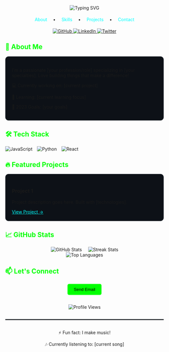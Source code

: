 <div align="center">
  <img src="https://readme-typing-svg.demolab.com?font=Fira+Code&weight=600&size=26&pause=1000&color=#196AFF&center=true&vCenter=true&width=435&lines=Hi+%F0%9F%91%8B%2C+I'm+Nicolas+Cunderlik;Welcome+to+my+GitHub+Profile!" alt="Typing SVG" />
</div>

<!-- Navigation -->
<div align="center" style="margin: 20px 0;">
  <a href="#about" style="margin: 0 15px; text-decoration: none; color: #00FFFF;">About</a> •
  <a href="#skills" style="margin: 0 15px; text-decoration: none; color: #00FFFF;">Skills</a> •
  <a href="#projects" style="margin: 0 15px; text-decoration: none; color: #00FFFF;">Projects</a> •
  <a href="#contact" style="margin: 0 15px; text-decoration: none; color: #00FFFF;">Contact</a>
</div>

<!-- Social Badges -->
<div align="center" style="margin-bottom: 20px;">
  <a href="[your-github-link]">
    <img src="https://img.shields.io/badge/GitHub-100000?style=for-the-badge&logo=github&logoColor=white" alt="GitHub">
  </a>
  <a href="[your-linkedin-link]">
    <img src="https://img.shields.io/badge/LinkedIn-0077B5?style=for-the-badge&logo=linkedin&logoColor=white" alt="LinkedIn">
  </a>
  <a href="[your-twitter-link]">
    <img src="https://img.shields.io/badge/Twitter-1DA1F2?style=for-the-badge&logo=twitter&logoColor=white" alt="Twitter">
  </a>
</div>

<!-- About Section -->
<h2 id="about" style="color: #00FF00;">🚀 About Me</h2>
<div style="background-color: #0d1117; padding: 20px; border-radius: 10px; border: 1px solid #30363d;">
  <p>I'm a passionate [your profession/role] specializing in [your specialties]. Love building things that make a difference!</p>
  <p>💻 Currently working on: [current project]</p>
  <p>🌱 Learning: [current learning focus]</p>
  <p>🎯 2023 Goals: [your goals]</p>
</div>

<!-- Skills Section -->
<h2 id="skills" style="color: #00FF00;">🛠️ Tech Stack</h2>
<div style="display: flex; flex-wrap: wrap; gap: 15px;">
  <img src="https://img.shields.io/badge/JavaScript-F7DF1E?style=for-the-badge&logo=javascript&logoColor=black" alt="JavaScript">
  <img src="https://img.shields.io/badge/Python-3776AB?style=for-the-badge&logo=python&logoColor=white" alt="Python">
  <img src="https://img.shields.io/badge/React-20232A?style=for-the-badge&logo=react&logoColor=61DAFB" alt="React">
  <!-- Add more skills badges -->
</div>

<!-- Projects Section -->
<h2 id="projects" style="color: #00FF00;">🔥 Featured Projects</h2>
<div style="display: grid; grid-template-columns: repeat(auto-fit, minmax(300px, 1fr)); gap: 20px;">
  <div style="background-color: #0d1117; padding: 20px; border-radius: 10px; border: 1px solid #30363d;">
    <h3>Project 1</h3>
    <p>Project description goes here. Built with [technologies].</p>
    <a href="#" style="color: #00FFFF;">View Project →</a>
  </div>
  <!-- Add more project cards -->
</div>

<!-- GitHub Stats -->
<h2 style="color: #00FF00;">📈 GitHub Stats</h2>
<div style="display: flex; justify-content: center; gap: 20px;">
  <img src="https://github-readme-stats.vercel.app/api?username=Nicolas-Cunderlik&show_icons=true&theme=dark" alt="GitHub Stats">
  <img src="https://github-readme-streak-stats.herokuapp.com/?user=Nicolas-Cunderlik&theme=dark" alt="Streak Stats">
</div>
<div align="center">
  <img src="https://github-readme-stats.vercel.app/api/top-langs/?username=Nicolas-Cunderlik&layout=compact&theme=dark" alt="Top Languages">
</div>

<!-- Contact Section -->
<h2 id="contact" style="color: #00FF00;">📫 Let's Connect</h2>
<div align="center" style="margin: 20px 0;">
  <a href="mailto:youremail@example.com" style="text-decoration: none;">
    <button style="background-color: #00FF00; color: black; padding: 10px 20px; border: none; border-radius: 5px; cursor: pointer;">Send Email</button>
  </a>
</div>

<div align="center" style="margin-top: 30px;">
  <img src="https://komarev.com/ghpvc/?username=yourusername&style=flat-square&color=00FF00" alt="Profile Views">
</div>

<hr style="border: 0.5px solid #30363d; margin: 30px 0;">

<div align="center">
  <p>⚡ Fun fact: I make music!</p>
  <p>🎶 Currently listening to: [current song]</p>
</div>
